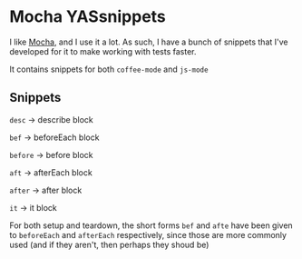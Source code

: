 # Mocha YASsnippets

I like [Mocha][1], and I use it a lot. As such, I have a bunch of
snippets that I've developed for it to make working with tests faster.

It contains snippets for both `coffee-mode` and `js-mode`

## Snippets

`desc` -> describe block

`bef` -> beforeEach block

`before` -> before block

`aft` -> afterEach block

`after` -> after block

`it` -> it block

For both setup and teardown, the short forms `bef` and `afte` have
been given to `beforeEach` and `afterEach` respectively, since
those are more commonly used (and if they aren't, then perhaps they
shoud be)

[1]: http://visionmedia.github.io/mocha/
